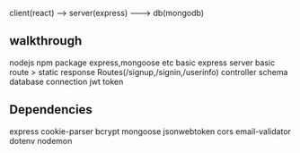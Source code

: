 
client(react) --> server(express) ---> db(mongodb)

walkthrough
---------
nodejs
npm package
express,mongoose etc
basic express server
basic route > static response
Routes(/signup,/signin,/userinfo)
controller
schema
database connection
jwt token

Dependencies
-----------
express 
cookie-parser 
bcrypt 
mongoose 
jsonwebtoken 
cors 
email-validator 
dotenv
nodemon